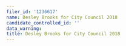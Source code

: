 ```yaml
---
filer_id: '1236617'
name: Desley Brooks for City Council 2018
candidate_controlled_id: ''
data_warning: 
title: Desley Brooks for City Council 2018
---
```

